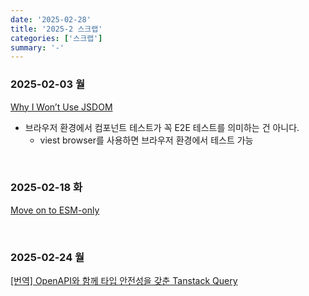 ```yaml
---
date: '2025-02-28'
title: '2025-2 스크랩'
categories: ['스크랩']
summary: '-'
---
```


### 2025-02-03 월

[Why I Won’t Use JSDOM](https://www.epicweb.dev/why-i-won-t-use-jsdom)

- 브라우저 환경에서 컴포넌트 테스트가 꼭 E2E 테스트를 의미하는 건 아니다.
  - viest browser를 사용하면 브라우저 환경에서 테스트 가능

<br/>

### 2025-02-18 화

[Move on to ESM-only](https://antfu.me/posts/move-on-to-esm-only)

<br/>

### 2025-02-24 월

[[번역] OpenAPI와 함께 타입 안전성을 갖춘 Tanstack Query](https://siosio3103.medium.com/%EB%B2%88%EC%97%AD-openapi%EC%99%80-%ED%95%A8%EA%BB%98-%ED%83%80%EC%9E%85-%EC%95%88%EC%A0%84%EC%84%B1%EC%9D%84-%EA%B0%96%EC%B6%98-tanstack-query-665143f85f3c)
